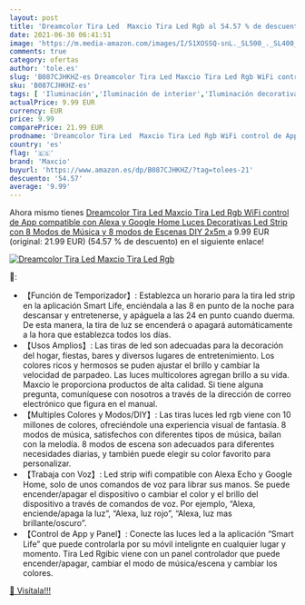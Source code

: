 ```yaml
---
layout: post
title: 'Dreamcolor Tira Led  Maxcio Tira Led Rgb al 54.57 % de descuento'
date: 2021-06-30 06:41:51
image: 'https://m.media-amazon.com/images/I/51XOSSQ-snL._SL500_._SL400_.jpg'
comments: true
category: ofertas
author: 'tole.es'
slug: 'B087CJHKHZ-es Dreamcolor Tira Led Maxcio Tira Led Rgb WiFi control de...'
sku: 'B087CJHKHZ-es'
tags: [ 'Iluminación','Iluminación de interior','Iluminación decorativa y para usos específicos de interior','Tiras LED de interior','alexa','google','home','maxcio', ]
actualPrice: 9.99 EUR
currency: EUR
price: 9.99
comparePrice: 21.99 EUR
prodname: 'Dreamcolor Tira Led  Maxcio Tira Led Rgb WiFi control de App  compatible con Alexa y Google Home  Luces Decorativas Led Strip con 8 Modos de Música y 8 modos de Escenas  DIY  2x5m '
country: 'es'
flag: '🇪🇸'
brand: 'Maxcio'
buyurl: 'https://www.amazon.es/dp/B087CJHKHZ/?tag=tolees-21'
descuento: '54.57'
average: '9.99'
---
```


Ahora mismo tienes [Dreamcolor Tira Led  Maxcio Tira Led Rgb WiFi control de App  compatible con Alexa y Google Home  Luces Decorativas Led Strip con 8 Modos de Música y 8 modos de Escenas  DIY  2x5m ](https://www.amazon.es/dp/B087CJHKHZ/?tag=tolees-21) a 9.99 EUR (original: 21.99 EUR) (54.57 %  de descuento) en el siguiente enlace!

[![Dreamcolor Tira Led  Maxcio Tira Led Rgb](https://m.media-amazon.com/images/I/51XOSSQ-snL._SL500_._SL400_.jpg)](https://www.amazon.es/dp/B087CJHKHZ/?tag=tolees-21)

🔎:

- 【Función de Temporizador】: Establezca un horario para la tira led strip en la aplicación Smart Life, enciéndala a las 8 en punto de la noche para descansar y entretenerse, y apáguela a las 24 en punto cuando duerma. De esta manera, la tira de luz se encenderá o apagará automáticamente a la hora que establezca todos los días.
- 【Usos Amplios】: Las tiras de led son adecuadas para la decoración del hogar, fiestas, bares y diversos lugares de entretenimiento. Los colores ricos y hermosos se puden ajustar el brillo y cambiar la velocidad de parpadeo. Las luces multicolores agregan brillo a su vida. Maxcio le proporciona productos de alta calidad. Si tiene alguna pregunta, comuníquese con nosotros a través de la dirección de correo electrónico que figura en el manual.
- 【Multiples Colores y Modos/DIY】: Las tiras luces led rgb viene con 10 millones de colores, ofreciéndole una experiencia visual de fantasía. 8 modos de música, satisfechos con diferentes tipos de música, bailan con la melodía. 8 modos de escena son adecuados para diferentes necesidades diarias, y también puede elegir su color favorito para personalizar.
- 【Trabaja con Voz】: Led strip wifi compatible con Alexa Echo y Google Home, solo de unos comandos de voz para librar sus manos. Se puede encender/apagar el dispositivo o cambiar el color y el brillo del dispositivo a través de comandos de voz. Por ejemplo, “Alexa, enciende/apaga la luz”, “Alexa, luz rojo”, “Alexa, luz mas brillante/oscuro”.
- 【Control de App y Panel】: Conecte las luces led a la aplicación “Smart Life” que puede controlarla por su móvil intelignte en cualquier lugar y momento. Tira Led Rgibic viene con un panel controlador que puede encender/apagar, cambiar el modo de música/escena y cambiar los colores.

[🛒 Visítala!!!](https://www.amazon.es/dp/B087CJHKHZ/?tag=tolees-21)
